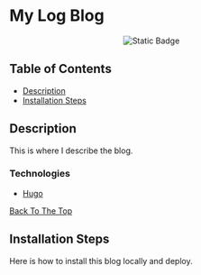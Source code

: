 # My Log Blog

<div align="center">

![Static Badge](https://img.shields.io/badge/LICENSE-MIT-green)

</div>

## Table of Contents

- [Description](#description)
- [Installation Steps](#installation-steps)

## Description

This is where I describe the blog.

### Technologies

- [Hugo](https://github.com/gohugoio)

[Back To The Top](#my-log-blog)

## Installation Steps

Here is how to install this blog locally and deploy.

